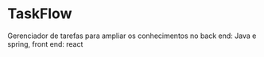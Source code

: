# TaskFlow
Gerenciador de tarefas para ampliar os conhecimentos no back end: Java e spring, front end: react
